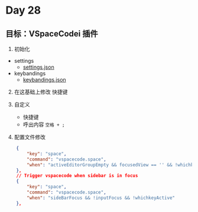 # Day 28

## 目标：VSpaceCodei 插件

1. 初始化

- settings
  - [settings.json](https://github.com/VSpaceCode/VSpaceCode/blob/master/src/configuration/settings.jsonc)
- keybandings
  - [keybandings.json](https://github.com/VSpaceCode/VSpaceCode/blob/master/src/configuration/keybindings.jsonc)

2. 在这基础上修改 快捷键
3. 自定义

   - 快捷键
   - 呼出内容 `空格 + ;`

4. 配置文件修改

```json
    {
        "key": "space",
        "command": "vspacecode.space",
        "when": "activeEditorGroupEmpty && focusedView == '' && !whichkeyActive && !inputFocus"
    },
    // Trigger vspacecode when sidebar is in focus
    {
        "key": "space",
        "command": "vspacecode.space",
        "when": "sideBarFocus && !inputFocus && !whichkeyActive"
    },
```
